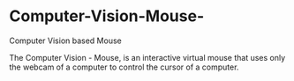 # Computer-Vision-Mouse-

Computer Vision based Mouse 

The Computer Vision - Mouse, is an interactive virtual mouse that uses only the webcam of a computer to control the cursor of a computer.


